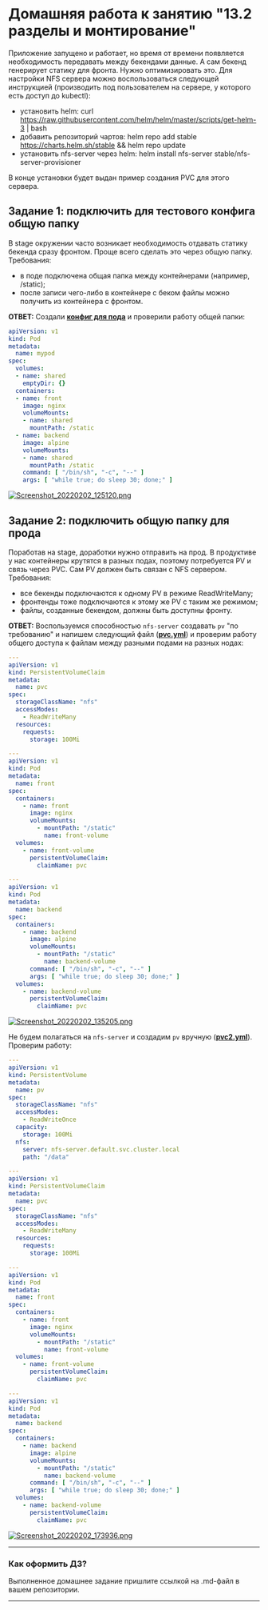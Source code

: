 # Домашняя работа к занятию "13.2 разделы и монтирование"

Приложение запущено и работает, но время от времени появляется необходимость передавать между бекендами данные. А сам бекенд генерирует статику для фронта. Нужно оптимизировать это.
Для настройки NFS сервера можно воспользоваться следующей инструкцией (производить под пользователем на сервере, у которого есть доступ до kubectl):

* установить helm: curl <https://raw.githubusercontent.com/helm/helm/master/scripts/get-helm-3> | bash
* добавить репозиторий чартов: helm repo add stable <https://charts.helm.sh/stable> && helm repo update
* установить nfs-server через helm: helm install nfs-server stable/nfs-server-provisioner

В конце установки будет выдан пример создания PVC для этого сервера.

## Задание 1: подключить для тестового конфига общую папку

В stage окружении часто возникает необходимость отдавать статику бекенда сразу фронтом. Проще всего сделать это через общую папку. Требования:

* в поде подключена общая папка между контейнерами (например, /static);
* после записи чего-либо в контейнере с беком файлы можно получить из контейнера с фронтом.

**ОТВЕТ:** Создали **[конфиг для пода](./pod.yml)** и проверили работу общей папки:  

```yaml
apiVersion: v1
kind: Pod
metadata:
  name: mypod
spec:
  volumes:
  - name: shared
    emptyDir: {}
  containers:
  - name: front
    image: nginx
    volumeMounts:
    - name: shared
      mountPath: /static
  - name: backend
    image: alpine
    volumeMounts:
    - name: shared
      mountPath: /static
    command: [ "/bin/sh", "-c", "--" ]
    args: [ "while true; do sleep 30; done;" ]
```  

[![Screenshot_20220202_125120.png](./Screenshot_20220202_125120.png)](./Screenshot_20220202_125120.png)  

## Задание 2: подключить общую папку для прода

Поработав на stage, доработки нужно отправить на прод. В продуктиве у нас контейнеры крутятся в разных подах, поэтому потребуется PV и связь через PVC. Сам PV должен быть связан с NFS сервером. Требования:

* все бекенды подключаются к одному PV в режиме ReadWriteMany;
* фронтенды тоже подключаются к этому же PV с таким же режимом;
* файлы, созданные бекендом, должны быть доступны фронту.

**ОТВЕТ:** Воспользуемся способностью `nfs-server` создавать `pv` "по требованию" и напишем следующий файл (**[pvc.yml](./pvc.yml)**) и проверим работу общего доступа к файлам между разными подами на разных нодах:  

```yaml
---
apiVersion: v1
kind: PersistentVolumeClaim
metadata:
  name: pvc
spec:
  storageClassName: "nfs"
  accessModes:
    - ReadWriteMany
  resources:
    requests:
      storage: 100Mi

---
apiVersion: v1
kind: Pod
metadata:
  name: front
spec:
  containers:
    - name: front
      image: nginx
      volumeMounts:
        - mountPath: "/static"
          name: front-volume
  volumes:
    - name: front-volume
      persistentVolumeClaim:
        claimName: pvc

---
apiVersion: v1
kind: Pod
metadata:
  name: backend
spec:
  containers:
    - name: backend
      image: alpine
      volumeMounts:
        - mountPath: "/static"
          name: backend-volume
      command: [ "/bin/sh", "-c", "--" ]
      args: [ "while true; do sleep 30; done;" ]
  volumes:
    - name: backend-volume
      persistentVolumeClaim:
        claimName: pvc
```  

[![Screenshot_20220202_135205.png](./Screenshot_20220202_135205.png)](./Screenshot_20220202_135205.png)  

Не будем полагаться на `nfs-server` и создадим `pv` вручную (**[pvc2.yml](./pvc2.yml)**). Проверим работу:

```yaml
---
apiVersion: v1
kind: PersistentVolume
metadata:
  name: pv
spec:
  storageClassName: "nfs"
  accessModes:
    - ReadWriteOnce
  capacity:
    storage: 100Mi
  nfs:
    server: nfs-server.default.svc.cluster.local
    path: "/data"

---
apiVersion: v1
kind: PersistentVolumeClaim
metadata:
  name: pvc
spec:
  storageClassName: "nfs"
  accessModes:
    - ReadWriteMany
  resources:
    requests:
      storage: 100Mi

---
apiVersion: v1
kind: Pod
metadata:
  name: front
spec:
  containers:
    - name: front
      image: nginx
      volumeMounts:
        - mountPath: "/static"
          name: front-volume
  volumes:
    - name: front-volume
      persistentVolumeClaim:
        claimName: pvc

---
apiVersion: v1
kind: Pod
metadata:
  name: backend
spec:
  containers:
    - name: backend
      image: alpine
      volumeMounts:
        - mountPath: "/static"
          name: backend-volume
      command: [ "/bin/sh", "-c", "--" ]
      args: [ "while true; do sleep 30; done;" ]
  volumes:
    - name: backend-volume
      persistentVolumeClaim:
        claimName: pvc
```

[![Screenshot_20220202_173936.png](./Screenshot_20220202_173936.png)](./Screenshot_20220202_173936.png)

---

### Как оформить ДЗ?

Выполненное домашнее задание пришлите ссылкой на .md-файл в вашем репозитории.

---
